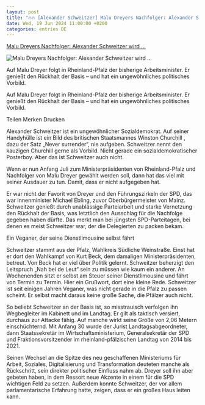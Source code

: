 ```yaml
---
layout: post
title: "🔥🔥 [Alexander Schweitzer] Malu Dreyers Nachfolger: Alexander Schweitzer wird ..."
date: Wed, 19 Jun 2024 11:00:00 +0200
categories: entries DE
---
```

[Malu Dreyers Nachfolger: Alexander Schweitzer wird ...](https://www.faz.net/aktuell/politik/inland/malu-dreyers-nachfolger-alexander-schweitzer-wird-regierungschef-in-mainz-19799291.html)

![Malu Dreyers Nachfolger: Alexander Schweitzer wird ...](https://media0.faz.net/ppmedia/aktuell/3740045337/1.9799290/facebook_teaser/alexander-schweitzer-soll.jpg)

Auf Malu Dreyer folgt in Rheinland-Pfalz der bisherige Arbeitsminister. Er genießt den Rückhalt der Basis – und hat ein ungewöhnliches politisches Vorbild.

Auf Malu Dreyer folgt in Rheinland-Pfalz der bisherige Arbeitsminister. Er genießt den Rückhalt der Basis – und hat ein ungewöhnliches politisches Vorbild.

Teilen Merken Drucken

Alexander Schweitzer ist ein ungewöhnlicher Sozialdemokrat. Auf seiner Handyhülle ist ein Bild des britischen Staatsmannes Winston Churchill , dazu der Satz „Never surrender“, nie aufgeben. Schweitzer nennt den kauzigen Churchill gerne als Vorbild. Nicht gerade ein sozialdemokratischer Posterboy. Aber das ist Schweitzer auch nicht.

Wenn er nun Anfang Juli zum Ministerpräsidenten von Rheinland-Pfalz und Nachfolger von Malu Dreyer gewählt werden soll, dann hat das viel mit seiner Ausdauer zu tun. Damit, dass er nicht aufgegeben hat.

Er war nicht der Favorit von Dreyer und den Führungszirkeln der SPD, das war Innenminister Michael Ebling, zuvor Oberbürgermeister von Mainz. Schweitzer genießt durch unablässige Parteiarbeit und starke Vernetzung den Rückhalt der Basis, was letztlich den Ausschlag für die Nachfolge gegeben haben dürfte. Das merkt man bei jüngsten SPD-Parteitagen, bei denen es meist Schweitzer war, der die Delegierten zu packen bekam.

Ein Veganer, der seine Dienstlimousine selbst fährt

Schweitzer stammt aus der Pfalz, Wahlkreis Südliche Weinstraße. Einst hat er dort den Wahlkampf von Kurt Beck, dem damaligen Ministerpräsidenten, betreut. Von Beck hat er viel über Politik gelernt. Schweitzer beherzigt den Leitspruch „Nah bei de Leut“ sein zu müssen wie kaum ein anderer. An Wochenenden sitzt er selbst am Steuer seiner Dienstlimousine und fährt von Termin zu Termin. Hier ein Grußwort, dort eine kleine Rede. Schweitzer ist seit einigen Jahren Veganer, was nicht gerade in die Pfalz zu passen scheint. Er selbst macht daraus keine große Sache, die Pfälzer auch nicht.

So beliebt Schweitzer an der Basis ist, so misstrauisch verfolgen ihn Wegbegleiter im Kabinett und im Landtag. Er gilt als taktisch versiert, durchaus zur Attacke fähig. Auf manche wirkt seine Größe von 2,06 Metern einschüchternd. Mit Anfang 30 wurde der Jurist Landtagsabgeordneter, dann Staatssekretär im Wirtschaftsministerium, Generalsekretär der SPD und Fraktionsvorsitzender im rheinland-pfälzischen Landtag von 2014 bis 2021.

Seinen Wechsel an die Spitze des neu geschaffenen Ministeriums für Arbeit, Soziales, Digitalisierung und Transformation deuteten manche als Rückschritt, sein direkter politischer Einfluss nahm ab. Dreyer soll ihn aber gebeten haben, in dem Ressort neue Akzente in einem für die SPD wichtigen Feld zu setzen. Außerdem konnte Schweitzer, der vor allem parlamentarische Erfahrung hatte, zeigen, dass er ein großes Haus leiten kann.


